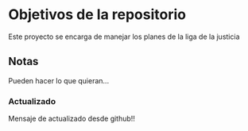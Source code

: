 # Objetivos de la repositorio

Este proyecto se encarga de manejar los planes de la liga de la justicia


## Notas
Pueden hacer lo que quieran...

### Actualizado
Mensaje de actualizado desde github!!
